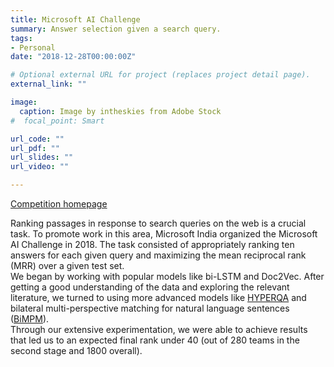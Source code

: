 ```yaml
---
title: Microsoft AI Challenge
summary: Answer selection given a search query.
tags:
- Personal
date: "2018-12-28T00:00:00Z"

# Optional external URL for project (replaces project detail page).
external_link: ""

image:
  caption: Image by intheskies from Adobe Stock
#  focal_point: Smart

url_code: ""
url_pdf: ""
url_slides: ""
url_video: ""

---
```


[Competition homepage](https://www.facebook.com/msaichallenge/)

Ranking passages in response to search queries on the web is a crucial task. To promote work in this area, Microsoft India organized the Microsoft AI Challenge in 2018. The task consisted of appropriately ranking ten answers for each given query and maximizing the mean reciprocal rank (MRR) over a given test set.  
We began by working with popular models like bi-LSTM and Doc2Vec. After getting a good understanding of the data and exploring the relevant literature, we turned to using more advanced models like [HYPERQA](https://arxiv.org/pdf/1707.07847.pdf) and bilateral multi-perspective matching for natural language sentences ([BiMPM](https://arxiv.org/pdf/1702.03814.pdf)).  
Through our extensive experimentation, we were able to achieve results that led us to an expected final rank under 40 (out of 280 teams in the second stage and 1800 overall).
